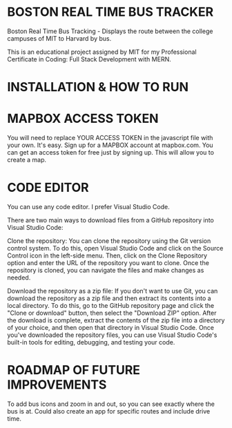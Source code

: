 # BOSTON REAL TIME BUS TRACKER
Boston Real Time Bus Tracking - Displays the route between the college campuses of MIT to Harvard by bus.

This is an educational project assigned by MIT for my Professional Certificate in Coding: Full Stack Development with MERN.

# INSTALLATION & HOW TO RUN

# MAPBOX ACCESS TOKEN
You will need to replace YOUR ACCESS TOKEN in the javascript file with your own. It's easy. Sign up for a MAPBOX account at mapbox.com. You can get an access token for free just by signing up. This will allow you to create a map.

# CODE EDITOR
You can use any code editor. I prefer Visual Studio Code. 

There are two main ways to download files from a GitHub repository into Visual Studio Code:

Clone the repository: You can clone the repository using the Git version control system. To do this, open Visual Studio Code and click on the Source Control icon in the left-side menu. Then, click on the Clone Repository option and enter the URL of the repository you want to clone. Once the repository is cloned, you can navigate the files and make changes as needed.

Download the repository as a zip file: If you don't want to use Git, you can download the repository as a zip file and then extract its contents into a local directory. To do this, go to the GitHub repository page and click the "Clone or download" button, then select the "Download ZIP" option. After the download is complete, extract the contents of the zip file into a directory of your choice, and then open that directory in Visual Studio Code.
Once you've downloaded the repository files, you can use Visual Studio Code's built-in tools for editing, debugging, and testing your code.

# ROADMAP OF FUTURE IMPROVEMENTS
To add bus icons and zoom in and out, so you can see exactly where the bus is at. Could also create an app for specific routes and include drive time.
